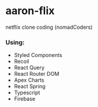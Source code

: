 # aaron-flix

netflix clone coding (nomadCoders)

### Using:

- Styled Components
- Recoil
- React Query
- React Router DOM
- Apex Charts
- React Spring
- Typescript
- Firebase
